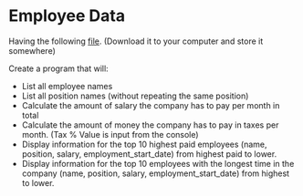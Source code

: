 # Employee Data

Having the following [file](media/employee_data.json). (Download it to your computer and store it somewhere)

Create a program that will:

* List all employee names
* List all position names (without repeating the same position)
* Calculate the amount of salary the company has to pay per month in total
* Calculate the amount of money the company has to pay in taxes per month. (Tax % Value is input from the console)
* Display information for the top 10 highest paid employees (name, position, salary, employment_start_date) from highest
  paid to lower.
* Display information for the top 10 employees with the longest time in the company (name, position, salary,
  employment_start_date) from highest to lower.


